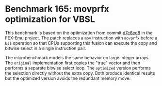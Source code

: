 # Benchmark 165: movprfx optimization for VBSL

This benchmark is based on the optimization from commit [d7c6ed8](https://github.com/FEX-Emu/FEX/commit/d7c6ed842dfcfc34b9454ebb219f3ce345676c7e) in the FEX-Emu project. The patch replaces a `mov` instruction with `movprfx` before a `bsl` operation so that CPUs supporting this fusion can execute the copy and bitwise select in a single instruction pair.

The microbenchmark models the same behavior on large integer arrays. The `original` implementation first copies the "true" vector and then performs a separate bitwise select loop. The `optimized` version performs the selection directly without the extra copy. Both produce identical results but the optimized version avoids the redundant memory move.
